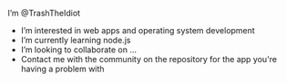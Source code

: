 I’m @TrashTheIdiot
- I’m interested in web apps and operating system development
- I’m currently learning node.js
- I’m looking to collaborate on ...
- Contact me with the community on the repository for the app you're having a problem with

<!---
TrashTheIdiot/TrashTheIdiot is a ✨ special ✨ repository because its `README.md` (this file) appears on your GitHub profile.
You can click the Preview link to take a look at your changes.
--->
